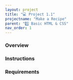 ```yaml
---
layout: project
title: "💻 Project 1.1"
projectname: "Make a Recipe"
parent: "1️⃣ Basic HTML & CSS"
nav_order: 1
---
```


### Overview

### Instructions

### Requirements
